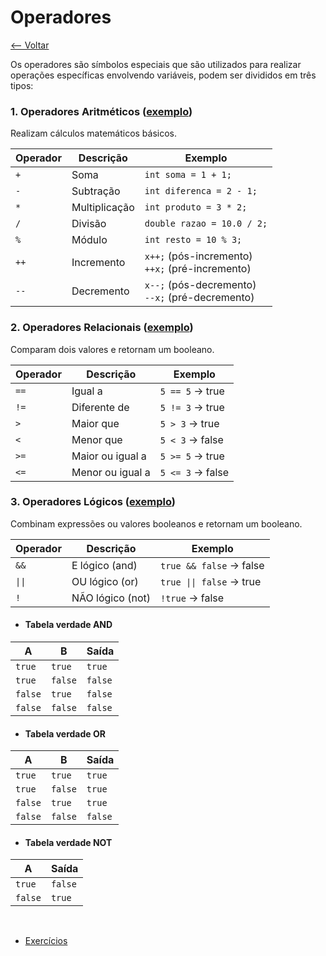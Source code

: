 # Operadores
[<-- Voltar](../README.md)

Os operadores são símbolos especiais que são utilizados para realizar operações específicas envolvendo variáveis, podem ser divididos em três tipos:

### 1. Operadores Aritméticos ([exemplo](./Operadores.java))
Realizam cálculos matemáticos básicos.

| Operador | Descrição | Exemplo |
|----------|-----------|---------|
| ```+``` | Soma | ```int soma = 1 + 1;``` |
| ```-``` | Subtração | ```int diferenca = 2 - 1;``` |
| ```*``` | Multiplicação | ```int produto = 3 * 2;``` |
| ```/``` | Divisão | ```double razao = 10.0 / 2;``` |
| ```%``` | Módulo | ```int resto = 10 % 3;``` |
| ```++``` | Incremento | ```x++;``` (pós-incremento)<br>```++x;``` (pré-incremento) |
| ```--``` | Decremento | ```x--;``` (pós-decremento)<br>```--x;``` (pré-decremento) |

### 2. Operadores Relacionais ([exemplo](./Operadores.java))
Comparam dois valores e retornam um booleano.

| Operador | Descrição | Exemplo |
|----------|-----------|---------|
| ```==``` | Igual a | ```5 == 5``` &rarr; true |
| ```!=``` | Diferente de | ```5 != 3``` &rarr; true |
| ```>``` | Maior que | ```5 > 3``` &rarr; true |
| ```<``` | Menor que | ```5 < 3``` &rarr; false |
| ```>=``` | Maior ou igual a | ```5 >= 5``` &rarr; true |
| ```<=``` | Menor ou igual a | ```5 <= 3``` &rarr; false |

### 3. Operadores Lógicos ([exemplo](./Operadores.java))
Combinam expressões ou valores booleanos e retornam um booleano.

| Operador | Descrição | Exemplo |
|----------|-----------|---------|
| ```&&``` | E lógico (and) | ```true && false``` &rarr; false |
| ```\|\|``` | OU lógico (or) | ```true \|\| false``` &rarr; true |
| ```!``` | NÃO lógico (not) | ```!true``` &rarr; false |

- #### Tabela verdade AND

| A | B | Saída |
|---|---|-------|
| ```true``` | ```true``` | ```true``` |
| ```true``` | ```false``` | ```false``` |
| ```false``` | ```true``` | ```false``` |
| ```false``` | ```false``` | ```false``` |

- #### Tabela verdade OR

| A | B | Saída |
|---|---|-------|
| ```true``` | ```true``` | ```true``` |
| ```true``` | ```false``` | ```true``` |
| ```false``` | ```true``` | ```true``` |
| ```false``` | ```false``` | ```false``` |

- #### Tabela verdade NOT

| A | Saída |
|---|-------|
|```true``` | ```false``` |
|```false``` | ```true``` |

<br>

- [Exercícios](./exercicios.md)